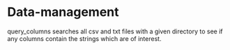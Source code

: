 # Data-management

query_columns searches all csv and txt files with a given directory to see if any columns contain the strings which are of interest. 
